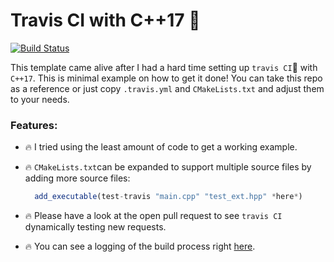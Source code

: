 # Travis CI with C++17 :construction_worker:

[![Build Status](https://travis-ci.com/pauwell/test-travis.svg?branch=master)](https://travis-ci.com/pauwell/test-travis)

This template came alive after I had a hard time setting up `travis CI`:construction_worker: with `C++17`. 
This is minimal example on how to get it done!
You can take this repo as a reference or just copy `.travis.yml` and `CMakeLists.txt` and adjust them to your needs.

### Features: 
- :fire: I tried using the least amount of code to get a working example.

- :fire: `CMakeLists.txt`can be expanded to support multiple source files by adding more source files: 
  ```js
    add_executable(test-travis "main.cpp" "test_ext.hpp" *here*)
  ```
- :fire: Please have a look at the open pull request to see `travis CI` dynamically testing new requests. 
- :fire: You can see a logging of the build process right [here](https://travis-ci.com/pauwell/test-travis/builds/87586685).
